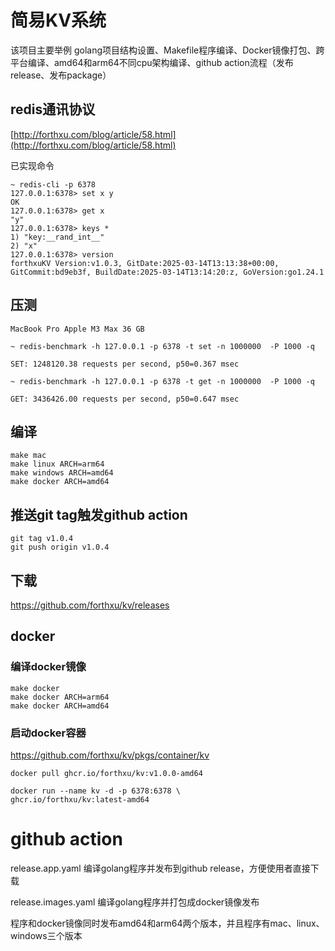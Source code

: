 # 简易KV系统

该项目主要举例 golang项目结构设置、Makefile程序编译、Docker镜像打包、跨平台编译、amd64和arm64不同cpu架构编译、github action流程（发布release、发布package）

## redis通讯协议

[http://forthxu.com/blog/article/58.html](http://forthxu.com/blog/article/58.html)

已实现命令

```
~ redis-cli -p 6378
127.0.0.1:6378> set x y
OK
127.0.0.1:6378> get x
"y"
127.0.0.1:6378> keys *
1) "key:__rand_int__"
2) "x"
127.0.0.1:6378> version
forthxuKV Version:v1.0.3, GitDate:2025-03-14T13:13:38+00:00, GitCommit:bd9eb3f, BuildDate:2025-03-14T13:14:20:z, GoVersion:go1.24.1
```

## 压测

```
MacBook Pro Apple M3 Max 36 GB

~ redis-benchmark -h 127.0.0.1 -p 6378 -t set -n 1000000  -P 1000 -q

SET: 1248120.38 requests per second, p50=0.367 msec

~ redis-benchmark -h 127.0.0.1 -p 6378 -t get -n 1000000  -P 1000 -q

GET: 3436426.00 requests per second, p50=0.647 msec
```

## 编译

```
make mac
make linux ARCH=arm64
make windows ARCH=amd64
make docker ARCH=amd64
```

## 推送git tag触发github action
```
git tag v1.0.4
git push origin v1.0.4
```

## 下载

https://github.com/forthxu/kv/releases

## docker

### 编译docker镜像

```
make docker
make docker ARCH=arm64
make docker ARCH=amd64
```
### 启动docker容器

https://github.com/forthxu/kv/pkgs/container/kv

```
docker pull ghcr.io/forthxu/kv:v1.0.0-amd64

docker run --name kv -d -p 6378:6378 \
ghcr.io/forthxu/kv:latest-amd64
```

# github action

release.app.yaml 编译golang程序并发布到github release，方便使用者直接下载

release.images.yaml 编译golang程序并打包成docker镜像发布

程序和docker镜像同时发布amd64和arm64两个版本，并且程序有mac、linux、windows三个版本
